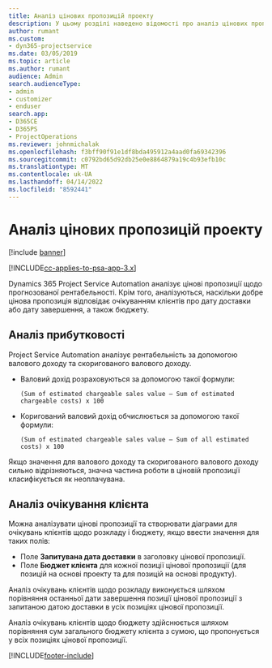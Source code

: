 ```yaml
---
title: Аналіз цінових пропозицій проекту
description: У цьому розділі наведено відомості про аналіз цінових пропозицій.
author: rumant
ms.custom:
- dyn365-projectservice
ms.date: 03/05/2019
ms.topic: article
ms.author: rumant
audience: Admin
search.audienceType:
- admin
- customizer
- enduser
search.app:
- D365CE
- D365PS
- ProjectOperations
ms.reviewer: johnmichalak
ms.openlocfilehash: f3bff90f91e1df8bda495912a4aad0fa69342396
ms.sourcegitcommit: c0792bd65d92db25e0e8864879a19c4b93efb10c
ms.translationtype: MT
ms.contentlocale: uk-UA
ms.lasthandoff: 04/14/2022
ms.locfileid: "8592441"
---
```

# <a name="analysis-of-project-quotes"></a>Аналіз цінових пропозицій проекту

[!include [banner](../includes/psa-now-project-operations.md)]

[!INCLUDE[cc-applies-to-psa-app-3.x](../includes/cc-applies-to-psa-app-3x.md)]

Dynamics 365 Project Service Automation аналізує цінові пропозиції щодо прогнозованої рентабельності. Крім того, аналізуються, наскільки добре цінова пропозиція відповідає очікуванням клієнтів про дату доставки або дату завершення, а також бюджету.

## <a name="profitability-analysis"></a>Аналіз прибутковості

Project Service Automation аналізує рентабельність за допомогою валового доходу та скоригованого валового доходу.

- Валовий дохід розраховуються за допомогою такої формули:

  `
    (Sum of estimated chargeable sales value – Sum of estimated chargeable costs) x 100
  `
- Коригований валовий дохід обчислюється за допомогою такої формули:

  `
    (Sum of estimated chargeable sales value – Sum of all estimated costs) x 100
  `

Якщо значення для валового доходу та скоригованого валового доходу сильно відрізняються, значна частина роботи в ціновій пропозиції класифікується як неоплачувана.

## <a name="analysis-of-customer-expectations"></a>Аналіз очікування клієнта

Можна аналізувати цінові пропозиції та створювати діаграми для очікувань клієнтів щодо розкладу і бюджету, якщо ввести значення для таких полів:

- Поле **Запитувана дата доставки** в заголовку цінової пропозиції.
- Поле **Бюджет клієнта** для кожної позиції цінової пропозиції (для позицій на основі проекту та для позицій на основі продукту).

Аналіз очікувань клієнтів щодо розкладу виконується шляхом порівняння останньої дати завершення позиції цінової пропозиції з запитаною датою доставки в усіх позиціях цінової пропозиції.

Аналіз очікувань клієнтів щодо бюджету здійснюється шляхом порівняння сум загального бюджету клієнта з сумою, що пропонується у всіх позиціях цінової пропозиції.


[!INCLUDE[footer-include](../includes/footer-banner.md)]
